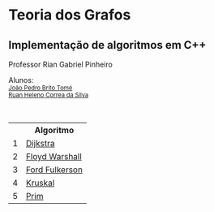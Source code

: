 <div align = "justify">
    <h1>Teoria dos Grafos</h1>
    <h2>Implementação de algoritmos em C++</h2>
    <p> Professor Rian Gabriel Pinheiro </p>
    <p>Alunos:</br>
        <small><a href="https://github.com/joaopedrobritot">João Pedro Brito Tomé</a></small></br>
        <small><a href="https://github.com/ruancorrea">Ruan Heleno Correa da Silva</a></small>
     </p></br>
     <table style="width:100%">
        <tr>
            <th></th>
            <th>Algoritmo</th>
        </tr>
        <tr>
            <td>1</td>
            <td><a href="https://github.com/ruancorrea/TeoriadosGrafos/tree/main/dijkstra">Dijkstra</a></td>
        </tr>
        <tr>
            <td>2</td>
            <td><a href="https://github.com/ruancorrea/TeoriadosGrafos/tree/main/floyd-warshall">Floyd Warshall</a></td>
        </tr>
        <tr>
            <td>3</td>
            <td><a href="https://github.com/ruancorrea/TeoriadosGrafos/tree/main/ford-fulkerson">Ford Fulkerson</a></td>
        </tr>
        <tr>
            <td>4</td>
            <td><a href="https://github.com/ruancorrea/TeoriadosGrafos/tree/main/kruskal">Kruskal</a></td>
        </tr>
        <tr>
            <td>5</td>
            <td><a href="https://github.com/ruancorrea/TeoriadosGrafos/tree/main/prim">Prim</a></td>
        </tr>
    </table>
</div></br></br>
